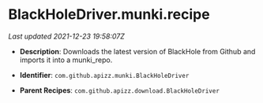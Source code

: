 # BlackHoleDriver.munki.recipe

_Last updated 2021-12-23 19:58:07Z_

- **Description**: Downloads the latest version of BlackHole from Github and imports it into a munki_repo.

- **Identifier**: `com.github.apizz.munki.BlackHoleDriver`

- **Parent Recipes**: `com.github.apizz.download.BlackHoleDriver`